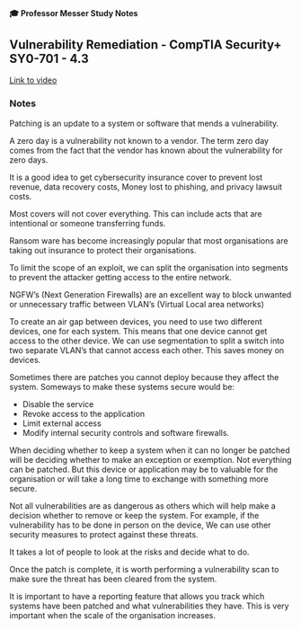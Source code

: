 #### 🎓 Professor Messer Study Notes

##  Vulnerability Remediation - CompTIA Security+ SY0-701 - 4.3

[Link to video](https://youtu.be/P9xakfmX70c?si=uxpSO-kGkRSaRVv6)

### Notes

Patching is an update to a system or software that mends a vulnerability.

A zero day is a vulnerability not known to a vendor. The term zero day comes from the fact that the vendor has known about the vulnerability for zero days.

It is a good idea to get cybersecurity insurance cover to prevent lost revenue, data recovery costs, Money lost to phishing, and privacy lawsuit costs.

Most covers will not cover everything. This can include acts that are intentional or someone transferring funds. 

Ransom ware has become increasingly popular that most organisations are taking out insurance to protect their organisations.

To limit the scope of an exploit, we can split the organisation into segments to prevent the attacker getting access to the entire network.

NGFW’s (Next Generation Firewalls) are an excellent way to block unwanted or unnecessary traffic between VLAN’s (Virtual Local area networks) 

To create an air gap between devices, you need to use two different devices, one for each system. This means that one device cannot get access to the other device.  We can use segmentation to split a switch into two separate VLAN’s that cannot access each other. This saves money on devices. 

Sometimes there are patches you cannot deploy because they affect the system. Someways to make these systems secure would be:
- Disable the service
- Revoke access to the application
- Limit external access
- Modify internal security controls and software firewalls.

When deciding whether to keep a system when it can no longer be patched will be deciding whether to make an exception or exemption. Not everything can be patched. But this device or application may be to valuable for the organisation or will take a long time to exchange with something more secure. 

Not all vulnerabilities are as dangerous as others which will help make a decision whether to remove or keep the system. For example, if the vulnerability has to be done in person on the device, We can use other security measures to protect against these threats. 

It takes a lot of people to look at the risks and decide what to do.

Once the patch is complete, it is worth performing a vulnerability scan to make sure the threat has been cleared from the system.

It is important to have a reporting feature that allows you track which systems have been patched and what vulnerabilities they have. This is very important when the scale of the organisation increases. 
